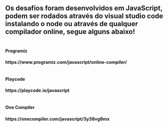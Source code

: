 <h2>Os desafios foram desenvolvidos em JavaScript, podem ser rodados através do visual studio code instalando o node ou através de qualquer compilador online, segue alguns abaixo!<h1>

<h4>Programiz<h4>
  https://www.programiz.com/javascript/online-compiler/ <br/><br/>
<h4>Playcode<h4>  
  https://playcode.io/javascript <br/><br/>
<h4>One Compiler<h4>  
  https://onecompiler.com/javascript/3y38vg8mx
